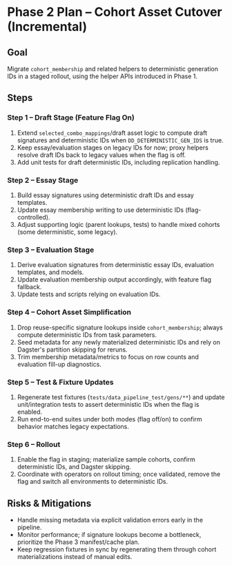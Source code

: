 # Phase 2 Plan – Cohort Asset Cutover (Incremental)

## Goal
Migrate `cohort_membership` and related helpers to deterministic generation IDs in a staged rollout, using the helper APIs introduced in Phase 1.

## Steps

### Step 1 – Draft Stage (Feature Flag On)
1. Extend `selected_combo_mappings`/draft asset logic to compute draft signatures and deterministic IDs when `DD_DETERMINISTIC_GEN_IDS` is true.
2. Keep essay/evaluation stages on legacy IDs for now; proxy helpers resolve draft IDs back to legacy values when the flag is off.
3. Add unit tests for draft deterministic IDs, including replication handling.

### Step 2 – Essay Stage
1. Build essay signatures using deterministic draft IDs and essay templates.
2. Update essay membership writing to use deterministic IDs (flag-controlled).
3. Adjust supporting logic (parent lookups, tests) to handle mixed cohorts (some deterministic, some legacy).

### Step 3 – Evaluation Stage
1. Derive evaluation signatures from deterministic essay IDs, evaluation templates, and models.
2. Update evaluation membership output accordingly, with feature flag fallback.
3. Update tests and scripts relying on evaluation IDs.

### Step 4 – Cohort Asset Simplification
1. Drop reuse-specific signature lookups inside `cohort_membership`; always compute deterministic IDs from task parameters.
2. Seed metadata for any newly materialized deterministic IDs and rely on Dagster's partition skipping for reruns.
3. Trim membership metadata/metrics to focus on row counts and evaluation fill-up diagnostics.

### Step 5 – Test & Fixture Updates
1. Regenerate test fixtures (`tests/data_pipeline_test/gens/**`) and update unit/integration tests to assert deterministic IDs when the flag is enabled.
2. Run end-to-end suites under both modes (flag off/on) to confirm behavior matches legacy expectations.

### Step 6 – Rollout
1. Enable the flag in staging; materialize sample cohorts, confirm deterministic IDs, and Dagster skipping.
2. Coordinate with operators on rollout timing; once validated, remove the flag and switch all environments to deterministic IDs.

## Risks & Mitigations
- Handle missing metadata via explicit validation errors early in the pipeline.
- Monitor performance; if signature lookups become a bottleneck, prioritize the Phase 3 manifest/cache plan.
- Keep regression fixtures in sync by regenerating them through cohort materializations instead of manual edits.
